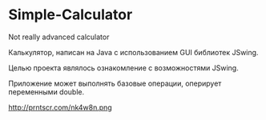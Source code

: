 # Simple-Calculator
Not really advanced calculator


Калькулятор, написан на Java с использованием GUI библиотек JSwing.

Целью проекта являлось ознакомление с возможностями JSwing.

Приложение может выполнять базовые операции, оперирует переменными double.

http://prntscr.com/nk4w8n.png
